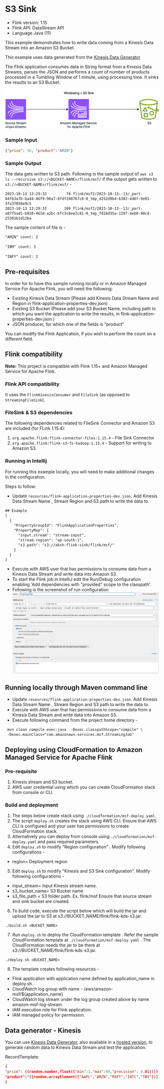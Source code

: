 # S3 Sink

* Flink version: 1.15
* Flink API: DataStream API
* Language Java (11)

This example demonstrates how to write data coming from a Kinesis Data Stream into an Amazon S3 Bucket.

This example uses data generated from the [Kinesis Data Generator](https://github.com/awslabs/amazon-kinesis-data-generator)

The Flink application consumes data in String format from a Kinesis Data Streams, 
parses the JSON and performs a count of number of products processed in a Tumbling Window of 1 minute, 
using processing time. It sinks the results to an S3 Bucket.

![Flink Example](images/flink-kinesis-s3.png)

### Sample Input
```json
{"price": 36, "product":"AMZN"}

```
### Sample Output

The data gets written to S3 path.
Following is the sample output of `aws s3 ls --recursive s3://<BUCKET-NAME>/flink/msf/` if the output gets written to `s3://<BUCKET-NAME>/flink/msf/` -
```shell
2023-10-13 13:29:33         74 flink/msf2/2023-10-13--13/_part-84f63a7b-ba44-46f9-96a7-8fdf248767c8-0_tmp_d252d9b4-6382-4d6f-9e65-3fa3f058e9c5
2023-10-13 13:29:33        109 flink/msf2/2023-10-13--13/_part-a87f5ad1-b920-463d-a2bc-bfc3c8ee2c81-0_tmp_fd16d35a-1297-4eb0-98cd-25301b1d12ba

```

The sample content of file is -

```
"AMZN" count: 2

"IBM" count: 3

"INFY" count: 2

```

## Pre-requisites

In order for to have this sample running locally or in Amazon Managed Service For Apache Flink, you will need the following:

* Existing Kinesis Data Stream (Please add Kinesis Data Stream Name and Region in flink-application-properties-dev.json)
* Existing S3 Bucket (Please add your S3 Bucket Name, including path to which you want the application to write the results, in flink-application-properties-dev.json )
* JSON producer, for which one of the fields is "product"

You can modify the Flink Application, if you wish to perform the count on a different field.

## Flink compatibility

**Note:** This project is compatible with Flink 1.15+ and Amazon Managed Service for Apache Flink.

### Flink API compatibility

It uses the `FlinkKinesisConsumer` and  `FileSink` (as opposed to `StreamingFileSink`).


### FileSink & S3 dependencies
The following dependencies related to FileSink Connector and Amazon S3 are included (for FLink 1.15.4):

1. `org.apache.flink:flink-connector-files:1.15.4` - File Sink Connector
2. `org.apache.flink:flink-s3-fs-hadoop:1.15.4` - Support for writing to Amazon S3.

### Running in Intellij

For running this example locally, you will need to make additional changes in the configuration. 

Steps to follow:
* Update `resources/flink-application-properties-dev.json`. Add Kinesis Data Stream Name , Stream Region and S3 path to write the data to. 
```shell
## Example
[
  {
    "PropertyGroupId": "FlinkApplicationProperties",
    "PropertyMap": {
      "input.stream": "stream-input",
      "stream.region": "ap-south-1",
      "s3.path": "s3://aksh-flink-sink/flink/msf/"
    }
  }
]
```
* Execute with AWS user that has permissions to consume data from a Kinesis Data Stream and write data into Amazon S3. 
* To start the Flink job in IntelliJ edit the Run/Debug configuration enabling 'Add dependencies with "provided" scope to
the classpath'.
* Following is the screenshot of run configuration
![Run Configuration](images/runConfiguration.png)



## Running locally through Maven command line
* Update `resources/flink-application-properties-dev.json`. Add Kinesis Data Stream Name , Stream Region and S3 path to write the data to.
* Execute with AWS user that has permissions to consume data from a Kinesis Data Stream and write data into Amazon S3.
* Execute following command from the project home directory -

```
 mvn clean compile exec:java  -Dexec.classpathScope="compile" \
 -Dexec.mainClass="com.amazonaws.services.msf.StreamingJob" 

```

## Deploying using CloudFormation to Amazon Managed Service for Apache Flink
### Pre-requisite
1. Kinesis stream and S3 bucket. 
2. AWS user credential using which you can create CloudFormation stack from console or CLI.

### Build and deployment
1. The steps below create stack using `./cloudformation/msf-deploy.yaml`.
2. The script `deploy.sh` creates the stack using AWS CLI. Ensure that AWS CLI is configured and your user has permissions to create CloudFormation stack.
3. Alternatively you can deploy from console using `./cloudformation/msf-deploy.yaml` and pass required parameters.
4. Edit `deploy.sh` to modify  "Region configuration" . Modify following configurations -
* region= Deployment region

5. Edit `deploy.sh` to modify "Kinesis and S3 Sink configuration". Modify following configurations -
* input_stream= Input Kinesis stream name.
* s3_bucket_name= S3 Bucket name
* s3_file_path = S3 folder path. Ex. flink/msf
  Ensure that source stream and sink bucket  are created.

6. To build code, execute the script below which will build the jar and upload the jar to S3 at s3://BUCKET_NAME/flink/flink-kds-s3.jar.
```shell
./build.sh <BUCKET_NAME>
```
7. Run `deploy.sh` to deploy the CloudFormation template . Refer the sample CloudFormation template at `./cloudformation/msf-deploy.yaml` .
   The CloudFormation needs the jar to be there at s3://BUCKET_NAME/flink/flink-kds-s3.jar.

```
./deploy.sh <BUCKET_NAME> 
```
8. The template creates following resources -
* Flink application with application name defined by application_name in deploy.sh.
* CloudWatch log group with name - /aws/amazon-msf/${application_name}
* CloudWatch log stream under the log group created above by name amazon-msf-log-stream.
* IAM execution role for Flink application. 
* IAM managed policy for permission. 


## Data generator - Kinesis
You can use [Kinesis Data Generator](https://github.com/awslabs/amazon-kinesis-data-generator),
also available in a [hosted version](https://awslabs.github.io/amazon-kinesis-data-generator/web/producer.html),
to generate random data to Kinesis Data Stream and test the application.

RecordTemplate:
```json
{
"price": {{random.number.float({"min":1,"max":99,"precision": 0.01})}}, 
"product":"{{random.arrayElement(["AAPL","AMZN","MSFT","INTC","TBV"])}}"
}
```


